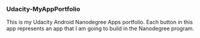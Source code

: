 ### Udacity-MyAppPortfolio
This is my Udacity Android Nanodegree Apps portfolio. Each button in this app represents an app that I am going to build in the Nanodegree program.
